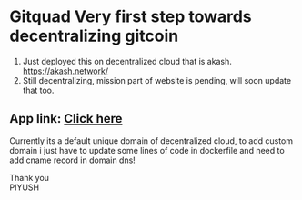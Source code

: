 # Gitquad Very first step towards decentralizing gitcoin

1) Just deployed this on decentralized cloud that is akash. https://akash.network/
2) Still decentralizing, mission part of website is pending, will soon update that too.

## App link: [Click here](http://857tp1qb31bkh1ncp6f3vsbb0s.ingress.provider-0.prod.ams1.akash.pub/)

Currently its a default unique domain of decentralized cloud, to add custom domain i just have to update some lines of code in dockerfile and need to add cname record in domain dns!

Thank you <br>
PIYUSH
